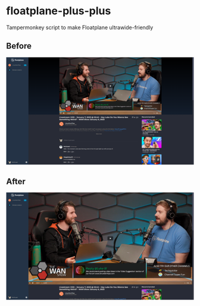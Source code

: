 # floatplane-plus-plus
Tampermonkey script to make Floatplane ultrawide-friendly

## Before
![Before](/Before.png)

## After
![After](/After.png)

